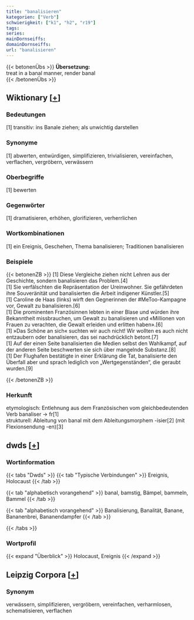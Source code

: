 ```yaml
---
title: "banalisieren"
kategorien: ["Verb"]
schwierigkeit: ["k1", "h2", "r19"]
tags:
series:
mainDornseiffs:
domainDornseiffs:
url: "banalisieren"
---
```


{{< betonenÜbs >}}
**Übersetzung:**  
treat in a banal manner, render banal  
{{< /betonenÜbs >}}

## Wiktionary [[+](https://de.wiktionary.org/wiki/banalisieren)]

### Bedeutungen
[1] transitiv: ins Banale ziehen; als unwichtig darstellen  

### Synonyme
[1] abwerten, entwürdigen, simplifizieren, trivialisieren, vereinfachen, verflachen, vergröbern, verwässern  

### Oberbegriffe
[1] bewerten  

### Gegenwörter
[1] dramatisieren, erhöhen, glorifizieren, verherrlichen  

### Wortkombinationen
[1] ein Ereignis, Geschehen, Thema banalisieren; Traditionen banalisieren  

### Beispiele
{{< betonenZB >}}
[1] Diese Vergleiche ziehen nicht Lehren aus der Geschichte, sondern banalisieren das Problem.[4]  
[1] Sie verfälschten die Repräsentation der Ureinwohner. Sie gefährdeten ihre Souveränität und banalisierten die Arbeit indigener Künstler.[5]  
[1] Caroline de Haas (links) wirft den Gegnerinnen der #MeToo-Kampagne vor, Gewalt zu banalisieren.[6]  
[1] Die prominenten Französinnen lebten in einer Blase und würden ihre Bekanntheit missbrauchen, um Gewalt zu banalisieren und «Millionen von Frauen zu verachten, die Gewalt erleiden und erlitten haben».[6]  
[1] »Das Schöne an sich« suchten wir auch nicht! Wir wollten es auch nicht entzaubern oder banalisieren, das sei nachdrücklich betont.[7]  
[1] Auf der einen Seite banalisierten die Medien selbst den Wahlkampf, auf der anderen Seite beschwerten sie sich über mangelnde Substanz.[8]  
[1] Der Flughafen bestätigte in einer Erklärung die Tat, banalisierte den Überfall aber und sprach lediglich von „Wertgegenständen“, die geraubt wurden.[9]  

{{< /betonenZB >}}
### Herkunft
etymologisch: Entlehnung aus dem Französischen vom gleichbedeutenden Verb banaliser → fr[1]  
strukturell: Ableitung von banal mit dem Ableitungsmorphem -isier[2] (mit Flexionsendung -en)[3]  



## dwds [[+](https://www.dwds.de/wb/banalisieren)]

### Wortinformation
{{< tabs "Dwds" >}}
{{< tab "Typische Verbindungen" >}}
Ereignis, Holocaust
{{< /tab >}}

{{< tab "alphabetisch vorangehend" >}}
banal, bamstig, Bämpel, bammeln, Bammel
{{< /tab >}}

{{< tab "alphabetisch vorangehend" >}}
Banalisierung, Banalität, Banane, Bananenbrei, Bananendampfer
{{< /tab >}}

{{< /tabs >}}

### Wortprofil
{{< expand "Überblick" >}} Holocaust, Ereignis {{< /expand >}}

## Leipzig Corpora [[+](https://corpora.uni-leipzig.de/en/res?word=banalisieren&corpusId=deu_newscrawl-public_2018)]


### Synonym
verwässern, simplifizieren, vergröbern, vereinfachen, verharmlosen, schematisieren, verflachen

